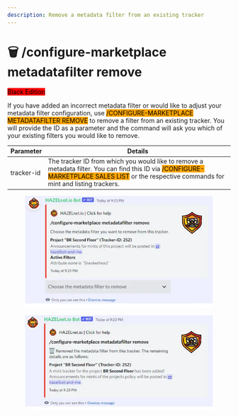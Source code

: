```yaml
---
description: Remove a metadata filter from an existing tracker
---
```


# 🗑 /configure-marketplace metadatafilter remove

<mark style="background-color:red;">Black Edition</mark>

If you have added an incorrect metadata filter or would like to adjust your metadata filter configuration, use <mark style="background-color:orange;">/CONFIGURE-MARKETPLACE METADATAFILTER REMOVE</mark> to remove a filter from an existing tracker. You will provide the ID as a parameter and the command will ask you which of your existing filters you would like to remove.

| Parameter  | Details                                                                                                                                                                                                                                  |
| ---------- | ---------------------------------------------------------------------------------------------------------------------------------------------------------------------------------------------------------------------------------------- |
| tracker-id | The tracker ID from which you would like to remove a metadata filter. You can find this ID via <mark style="background-color:orange;">/CONFIGURE-MARKETPLACE SALES LIST</mark> or the respective commands for mint and listing trackers. |

<figure><img src="../../../.gitbook/assets/image (134).png" alt=""><figcaption></figcaption></figure>

<figure><img src="../../../.gitbook/assets/image (135).png" alt=""><figcaption></figcaption></figure>

